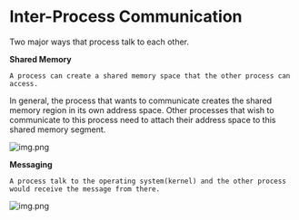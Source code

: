 # Inter-Process Communication

Two major ways that process talk to each other.

**Shared Memory**

```
A process can create a shared memory space that the other process can access.
```

In general, the process that wants to communicate creates the shared memory region in its own address
space. Other processes that wish to communicate to this process need to attach their address space to this shared memory segment.

![img.png](shared-memory.png)

**Messaging**

```
A process talk to the operating system(kernel) and the other process would receive the message from there.
```

![img.png](messaging.png)